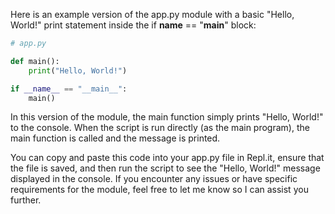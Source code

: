 Here is an example version of the app.py module with a basic "Hello, World!" print statement inside the if __name__ == "__main__" block:

```python
# app.py

def main():
    print("Hello, World!")

if __name__ == "__main__":
    main()
```

In this version of the module, the main function simply prints "Hello, World!" to the console. When the script is run directly (as the main program), the main function is called and the message is printed.

You can copy and paste this code into your app.py file in Repl.it, ensure that the file is saved, and then run the script to see the "Hello, World!" message displayed in the console. If you encounter any issues or have specific requirements for the module, feel free to let me know so I can assist you further.